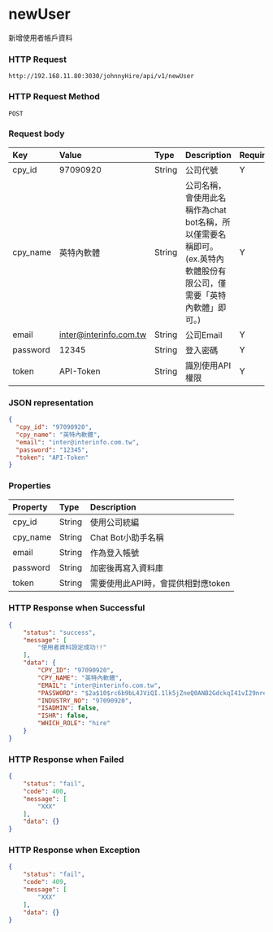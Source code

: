 # newUser
新增使用者帳戶資料

### HTTP Request
```
http://192.168.11.80:3030/johnnyHire/api/v1/newUser
```
### HTTP Request Method
```
POST
```

### Request body
| Key | Value | Type | Description | Required | Format |
|:----------|:-------------|:-----|:------------|:-----|:-----|
| cpy_id | 97090920 | String | 公司代號 | Y | n/a |
| cpy_name | 英特內軟體 | String | 公司名稱，會使用此名稱作為chat bot名稱，所以僅需要名稱即可。(ex.英特內軟體股份有限公司，僅需要「英特內軟體」即可。) | Y | n/a |
| email | inter@interinfo.com.tw | String | 公司Email | Y | n/a |
| password | 12345 | String | 登入密碼 | Y | n/a |
| token | API-Token | String | 識別使用API權限 | Y | n/a |

### JSON representation
```json
{
  "cpy_id": "97090920",
  "cpy_name": "英特內軟體",
  "email": "inter@interinfo.com.tw",
  "password": "12345",
  "token": "API-Token"
}
```

### Properties
| Property | Type | Description |
|:---------|:-----|:------------|
| cpy_id | String | 使用公司統編 |
| cpy_name | String | Chat Bot小助手名稱 |
| email | String | 作為登入帳號 |
| password | String | 加密後再寫入資料庫 |
| token | String | 需要使用此API時，會提供相對應token |

### HTTP Response when Successful
```json
{
    "status": "success",
    "message": [
        "使用者資料設定成功!!"
    ],
    "data": {
        "CPY_ID": "97090920",
        "CPY_NAME": "英特內軟體",
        "EMAIL": "inter@interinfo.com.tw",
        "PASSWORD": "$2a$10$rc6b9bL4JViQI.1lk5jZneQ0ANB2GdckqI41vI29nreYX693w620S",
        "INDUSTRY_NO": "97090920",
        "ISADMIN": false,
        "ISHR": false,
        "WHICH_ROLE": "hire"
    }
}
```

### HTTP Response when Failed
```json
{
    "status": "fail",
    "code": 400,
    "message": [
        "XXX"
    ],
    "data": {}
}
```

### HTTP Response when Exception
```json
{
    "status": "fail",
    "code": 409,
    "message": [
        "XXX"
    ],
    "data": {}
}
```

